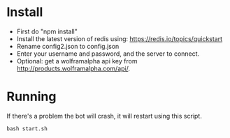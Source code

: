 # Install

* First do "npm install"
* Install the latest version of redis using: https://redis.io/topics/quickstart
* Rename config2.json to config.json
* Enter your username and password, and the server to connect.
* Optional: get a wolframalpha api key from http://products.wolframalpha.com/api/. 

# Running
If there's a problem the bot will crash, it will restart using this script.
	
    bash start.sh
